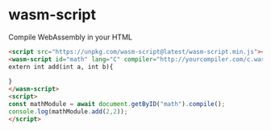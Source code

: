 # wasm-script
Compile WebAssembly in your HTML

```html
<script src="https://unpkg.com/wasm-script@latest/wasm-script.min.js"></script>
<wasm-script id="math" lang="C" compiler="http://yourcompiler.com/c.wasm">
extern int add(int a, int b){
     
}  
</wasm-script>
<script>
const mathModule = await document.getByID("math").compile();
console.log(mathModule.add(2,2));
</script>
```
